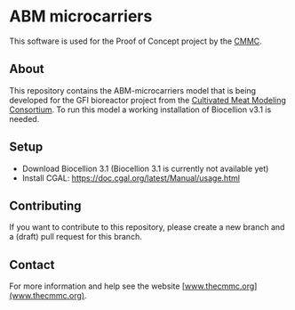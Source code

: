 # ABM microcarriers

This software is used for the Proof of Concept project by the [CMMC](thecmmc.org).

## About

This repository contains the ABM-microcarriers model that is being developed for the GFI bioreactor project from the [Cultivated Meat Modeling Consortium](http://www.thecmmc.org).
To run this model a working installation of Biocellion v3.1 is needed.

## Setup

- Download Biocellion 3.1 (Biocellion 3.1 is currently not available yet)
- Install CGAL: https://doc.cgal.org/latest/Manual/usage.html

## Contributing

If you want to contribute to this repository, please create a new branch and a (draft) pull request for this branch.

## Contact

For more information and help see the website [www.thecmmc.org](www.thecmmc.org).
